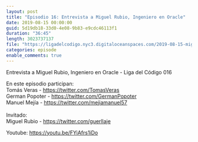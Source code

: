 ```yaml
---
layout: post
title: "Episodio 16: Entrevista a Miguel Rubio, Ingeniero en Oracle"
date: 2019-08-15 00:00:00
guid: 5d19db18-33d0-4e08-9b83-e9cdc46113f1
duration: "36:45"
length: 3023737137
file: "https://ligadelcodigo.nyc3.digitaloceanspaces.com/2019-08-15-miguel-rubio-ingeniero-oracle.mp3"
categories: episode
enable_comments: true
---
```


Entrevista a Miguel Rubio, Ingeniero en Oracle - Liga del Código 016

En este episodio participan:
<br/>Tomás Veras - https://twitter.com/TomasVeras
<br/>German Popoter - https://twitter.com/GermanPopoter
<br/>Manuel Mejía - https://twitter.com/mejiamanuel57
<br/>
<br/>Invitado: 
<br/>Miguel Rubio - https://twitter.com/guerllaje

Youtube: https://youtu.be/FYiAfrs1iDo
